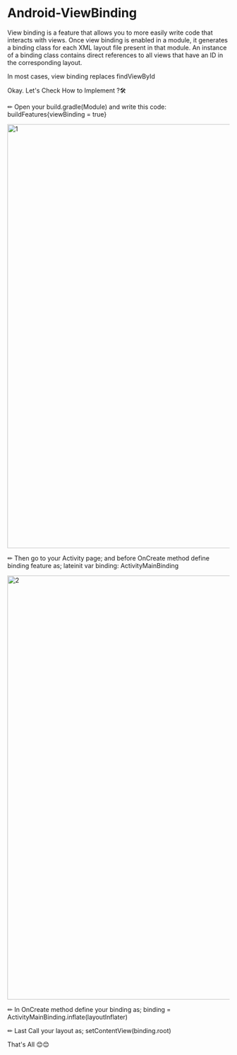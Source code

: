 # Android-ViewBinding
 View binding is a feature that allows you to more easily write code that interacts with views. Once view binding is enabled in a module, it generates a binding class for each XML layout file present in that module. An instance of a binding class contains direct references to all views that have an ID in the corresponding layout. 
 
In most cases, view binding replaces findViewById
 
Okay. Let's Check How to Implement ?🛠

✏ Open your build.gradle(Module) and write this code: buildFeatures{viewBinding = true}

<img width="960" alt="1" src="https://user-images.githubusercontent.com/88722745/186423044-61458855-aa95-4f8e-a932-cc3ab8c8bd3d.png">


✏ Then go to your Activity page; and before OnCreate method define binding feature as; lateinit var binding: ActivityMainBinding

<img width="960" alt="2" src="https://user-images.githubusercontent.com/88722745/186423272-b2aa4706-9933-456a-aa74-323e4b54baf8.png">


✏ In OnCreate method define your binding as; binding = ActivityMainBinding.inflate(layoutInflater)

✏ Last Call your layout as; setContentView(binding.root)

That's All 😊😊
